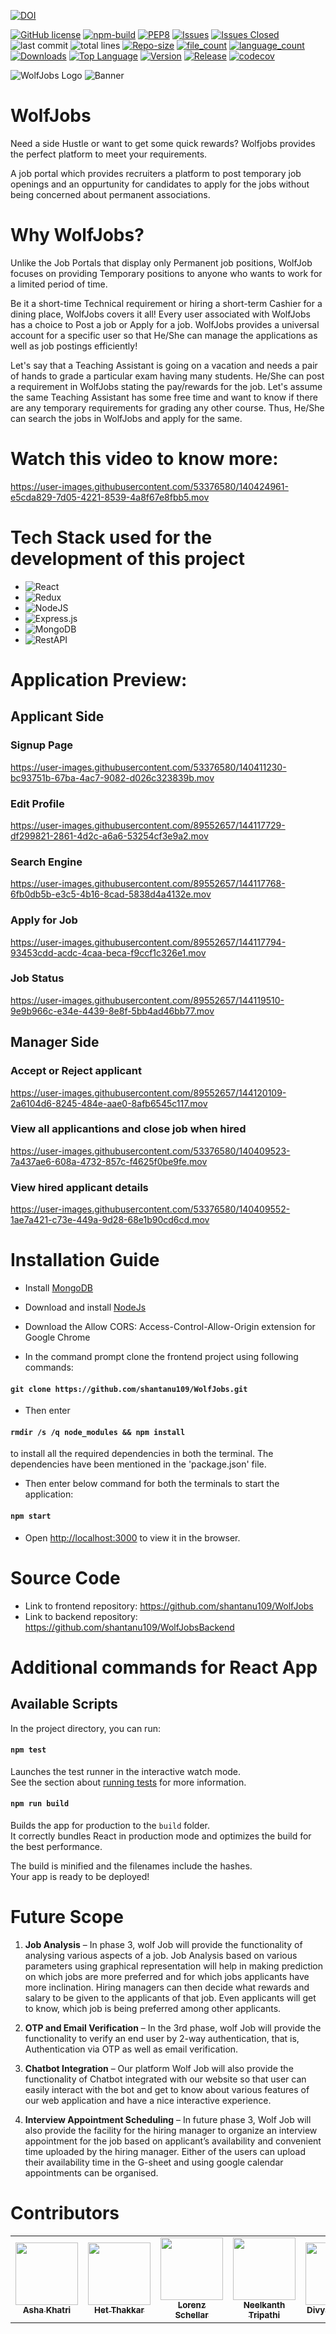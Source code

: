 [![DOI](https://zenodo.org/badge/429097663.svg)](https://zenodo.org/badge/latestdoi/429097663)

[![GitHub license](https://img.shields.io/github/license/Naereen/StrapDown.js.svg)](https://github.com/Naereen/StrapDown.js/blob/master/LICENSE)
[![npm-build](https://github.com/ashakhatri007/WolfJobs/actions/workflows/npm-build-test.yml/badge.svg)](https://github.com/ashakhatri007/WolfJobs/actions/workflows/npm-build-test.yml)
[![PEP8](https://img.shields.io/badge/code%20style-pep8-orange.svg)](https://www.python.org/dev/peps/pep-0008/)
[![Issues](https://img.shields.io/github/issues/ashakhatri007/wolfjobs)](https://GitHub.com/ashakhatri007/Wolfjobs/)
[![Issues Closed](https://img.shields.io/github/issues-closed/ashakhatri007/wolfjobs)](https://GitHub.com/ashakhatri007/Wolfjobs/)
![last commit](https://img.shields.io/github/last-commit/ashakhatri007/Wolfjobs)
![total lines](https://img.shields.io/tokei/lines/github/ashakhatri007/Wolfjobs)
[![Repo-size](https://img.shields.io/github/repo-size/ashakhatri007/Wolfjobs)](https://GitHub.com/ashakhatri007/Wolfjobs/)
[![file_count](https://img.shields.io/github/directory-file-count/ashakhatri007/Wolfjobs)](https://GitHub.com/ashakhatri007/Wolfjobs/)
[![language_count](https://img.shields.io/github/languages/count/ashakhatri007/Wolfjobs)](https://GitHub.com/ashakhatri007/Wolfjobs/)
[![Downloads](https://img.shields.io/github/downloads/ashakhatri007/WolfJobs/total)](https://GitHub.com/ashakhatri007/Wolfjobs/)
[![Top Language](https://img.shields.io/github/languages/top/ashakhatri007/wolfjobs)](https://GitHub.com/ashakhatri007/Wolfjobs/)
[![Version](https://img.shields.io/github/package-json/v/ashakhatri007/wolfjobs)](https://GitHub.com/ashakhatri007/Wolfjobs/)
[![Release](https://img.shields.io/github/v/release/ashakhatri007/wolfjobs)](https://GitHub.com/ashakhatri007/Wolfjobs/)
[![codecov](https://codecov.io/gh/ashakhatri007/WolfJobs/branch/master/graph/badge.svg?token=1KKWYOMDBZ)](https://codecov.io/gh/ashakhatri007/WolfJobs)

![WolfJobs Logo](https://user-images.githubusercontent.com/89487138/140389503-29cb0c25-83d0-4196-9bfb-7d1ecc863412.png)
![Banner](https://www.schoolcraft.edu/wp-content/uploads/2021/07/student-employee-open-house-graphic.png)
# WolfJobs
Need a side Hustle or want to get some quick rewards? Wolfjobs provides the perfect platform to meet your requirements.

A job portal which provides recruiters a platform to post temporary job openings and an oppurtunity for candidates to apply for the jobs without being concerned about permanent associations. 

# Why WolfJobs?
Unlike the Job Portals that display only Permanent job positions, WolfJob focuses on providing Temporary positions to anyone who wants to work for a limited period of time.

Be it a short-time Technical requirement or hiring a short-term Cashier for a dining place, WolfJobs covers it all! 
Every user associated with WolfJobs has a choice to Post a job or Apply for a job. WolfJobs provides a universal account for a specific user so that He/She can manage the applications as well as job postings efficiently!

Let's say that a Teaching Assistant is going on a vacation and needs a pair of hands to grade a particular exam having many students. He/She can post a requirement in WolfJobs stating the pay/rewards for the job. 
Let's assume the same Teaching Assistant has some free time and want to know if there are any temporary requirements for grading any other course. Thus, He/She can search the jobs in WolfJobs and apply for the same. 




# Watch this video to know more:


https://user-images.githubusercontent.com/53376580/140424961-e5cda829-7d05-4221-8539-4a8f67e8fbb5.mov




# Tech Stack used for the development of this project
 
 - ![React](https://img.shields.io/badge/react-%2320232a.svg?style=for-the-badge&logo=react&logoColor=%2361DAFB)
 - ![Redux](https://img.shields.io/badge/redux-%23593d88.svg?style=for-the-badge&logo=redux&logoColor=white)
 - ![NodeJS](https://img.shields.io/badge/node.js-6DA55F?style=for-the-badge&logo=node.js&logoColor=white)
 - ![Express.js](https://img.shields.io/badge/express.js-%23404d59.svg?style=for-the-badge&logo=express&logoColor=%2361DAFB)
 - ![MongoDB](https://img.shields.io/badge/MongoDB-%234ea94b.svg?style=for-the-badge&logo=mongodb&logoColor=white)  
 - ![RestAPI](https://img.shields.io/badge/RestAPI-005571?style=for-the-badge&logo=restapi)
 

# Application Preview:
## Applicant Side
### Signup Page
https://user-images.githubusercontent.com/53376580/140411230-bc93751b-67ba-4ac7-9082-d026c323839b.mov

### Edit Profile
https://user-images.githubusercontent.com/89552657/144117729-df299821-2861-4d2c-a6a6-53254cf3e9a2.mov

### Search Engine
https://user-images.githubusercontent.com/89552657/144117768-6fb0db5b-e3c5-4b16-8cad-5838d4a4132e.mov

### Apply for Job
https://user-images.githubusercontent.com/89552657/144117794-93453cdd-acdc-4caa-beca-f9ccf1c326e1.mov

### Job Status
https://user-images.githubusercontent.com/89552657/144119510-9e9b966c-e34e-4439-8e8f-5bb4ad46bb77.mov

## Manager Side
### Accept or Reject applicant
https://user-images.githubusercontent.com/89552657/144120109-2a6104d6-8245-484e-aae0-8afb6545c117.mov

### View all applicantions and close job when hired
https://user-images.githubusercontent.com/53376580/140409523-7a437ae6-608a-4732-857c-f4625f0be9fe.mov



### View hired applicant details
https://user-images.githubusercontent.com/53376580/140409552-1ae7a421-c73e-449a-9d28-68e1b90cd6cd.mov



# Installation Guide
 
 - Install [MongoDB](https://docs.mongodb.com/manual/tutorial/install-mongodb-on-windows)
 - Download and install [NodeJs](https://nodejs.org/en/download/)
 - Download the Allow CORS: Access-Control-Allow-Origin extension for Google Chrome
 
 - In the command prompt clone the frontend project using following commands:
#### `git clone https://github.com/shantanu109/WolfJobs.git`

- Then enter
#### `rmdir /s /q node_modules && npm install`
 to install all the required dependencies in both the terminal. The dependencies have been mentioned in the 'package.json' file.

 - Then enter below command for both the terminals to start the application:
#### `npm start`

- Open [http://localhost:3000](http://localhost:3000) to view it in the browser.
 
# Source Code
 - Link to frontend repository: https://github.com/shantanu109/WolfJobs
 - Link to backend repository: https://github.com/shantanu109/WolfJobsBackend

# Additional commands for React App

## Available Scripts

In the project directory, you can run:

#### `npm test`

Launches the test runner in the interactive watch mode.\
See the section about [running tests](https://facebook.github.io/create-react-app/docs/running-tests) for more information.

#### `npm run build`

Builds the app for production to the `build` folder.\
It correctly bundles React in production mode and optimizes the build for the best performance.

The build is minified and the filenames include the hashes.\
Your app is ready to be deployed!

# Future Scope
  
  1.	**Job Analysis** – In phase 3, wolf Job will provide the functionality of analysing various aspects of a job. Job Analysis based on various parameters using graphical representation will help in making prediction on which jobs are more preferred and for which jobs applicants have more inclination. Hiring managers can then decide what rewards and salary to be given to the applicants of that job. Even applicants will get to know, which job is being preferred among other applicants.

  2.	**OTP and Email Verification** – In the 3rd phase, wolf Job will provide the functionality to verify an end user by 2-way authentication, that is, Authentication via OTP as well as email verification.

  3.	**Chatbot Integration** – Our platform Wolf Job will also provide the functionality of Chatbot integrated with our website so that user can easily interact with the bot and get to know about various features of our web application and have a nice interactive experience.

  4.	**Interview Appointment Scheduling** – In future phase 3, Wolf Job will also provide the facility for the hiring manager to organize an interview appointment for the job based on applicant’s availability and convenient time uploaded by the hiring manager. Either of the users can upload their availability time in the G-sheet and using google calendar appointments can be organised.




# Contributors
  <table>
  <tr>
    <td align="center"><a href="https://github.com/ashakhatri007"><img src="https://avatars.githubusercontent.com/ashakhatri007" width="100px;" alt=""/><br /><sub><b>Asha Khatri</b></sub></a></td>
    <td align="center"><a href="https://github.com/hetthakkar"><img src="https://avatars.githubusercontent.com/hetthakkar" width="100px;" alt=""/><br /><sub><b>Het Thakkar</b></sub></a><br /></td>
    <td align="center"><a href="https://github.com/lorenzs2908 "><img src="https://avatars.githubusercontent.com/lorenzs2908 " width="100px;" alt=""/><br /><sub><b>Lorenz Schellar</b></sub></a><br /></td>
    <td align="center"><a href="https://github.com/Neelkanth7"><img src="https://avatars.githubusercontent.com/Neelkanth7" width="100px;" alt=""/><br /><sub><b>Neelkanth Tripathi</b></sub></a><br /></td>
    <td align="center"><a href="https://github.com/divyankgupta23"><img src="https://avatars.githubusercontent.com/divyankgupta23" width="100px;" alt=""/><br /><sub><b>Divyank Gupta</b></sub></a><br /></td>
  </tr>
</table>
